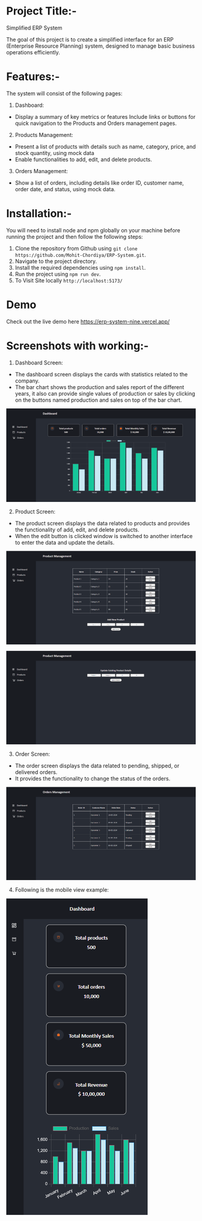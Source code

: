 # Project Title:- 
Simplified ERP System

The goal of this project is to create a simplified interface for an ERP (Enterprise Resource
Planning) system, designed to manage basic business operations efficiently.
# Features:-
The system will consist of the following pages: 
1. Dashboard:
- Display a summary of key metrics or features
Include links or buttons for quick navigation to the Products and Orders
management pages.
2. Products Management:
- Present a list of products with details such as name, category, price, and stock
quantity, using mock data
- Enable functionalities to add, edit, and delete products.
3. Orders Management:
- Show a list of orders, including details like order ID, customer name, order date,
and status, using mock data.

# Installation:-
You will need to install node and npm globally on your machine before running the project and then follow the following steps:
1. Clone the repository from Github using `git clone https://github.com/Mohit-Chordiya/ERP-System.git`.
2. Navigate to the project directory.
3. Install the required dependencies using `npm install`.
4. Run the project using `npm run dev`.
5. To Visit Site locally `http://localhost:5173/`

# Demo
Check out the live demo here https://erp-system-nine.vercel.app/

# Screenshots with working:-
1. Dashboard Screen:
- The dashboard screen displays the cards with statistics related to the company.
- The bar chart shows the production and sales report of the different years, it also can provide single values of production or sales by clicking on the buttons named production and sales on top of the bar chart.

![Alt text](src/assets/dashboard_1.png)

2. Product Screen:
- The product screen displays the data related to products and provides the functionality of add, edit, and delete products.
- When the edit button is clicked window is switched to another interface to enter the data and update the details.

![Alt text](src/assets/product_2.png)

![Alt text](src/assets/edit_3.png)

3. Order Screen:
- The order screen displays the data related to pending, shipped, or delivered orders.
- It provides the functionality to change the status of the orders.

![Alt text](src/assets/order_4.png)

4. Following is the mobile view example:

![Alt text](src/assets/mobile_view_5.png)

